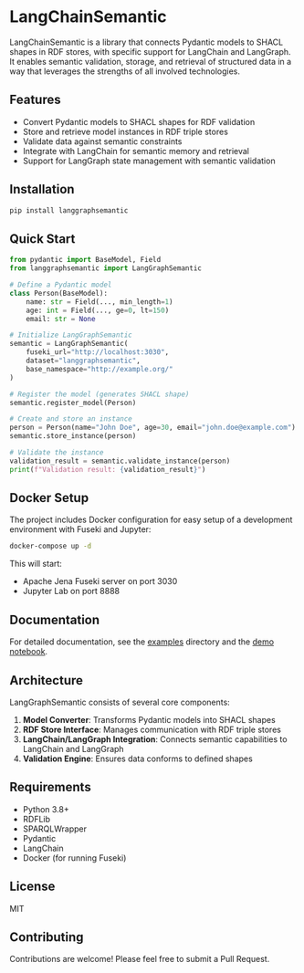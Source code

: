 # LangChainSemantic

LangChainSemantic is a library that connects Pydantic models to SHACL shapes in RDF stores, with specific support for LangChain and LangGraph. It enables semantic validation, storage, and retrieval of structured data in a way that leverages the strengths of all involved technologies.

## Features

- Convert Pydantic models to SHACL shapes for RDF validation
- Store and retrieve model instances in RDF triple stores
- Validate data against semantic constraints
- Integrate with LangChain for semantic memory and retrieval
- Support for LangGraph state management with semantic validation

## Installation

```bash
pip install langgraphsemantic
```

## Quick Start

```python
from pydantic import BaseModel, Field
from langgraphsemantic import LangGraphSemantic

# Define a Pydantic model
class Person(BaseModel):
    name: str = Field(..., min_length=1)
    age: int = Field(..., ge=0, lt=150)
    email: str = None

# Initialize LangGraphSemantic
semantic = LangGraphSemantic(
    fuseki_url="http://localhost:3030",
    dataset="langgraphsemantic",
    base_namespace="http://example.org/"
)

# Register the model (generates SHACL shape)
semantic.register_model(Person)

# Create and store an instance
person = Person(name="John Doe", age=30, email="john.doe@example.com")
semantic.store_instance(person)

# Validate the instance
validation_result = semantic.validate_instance(person)
print(f"Validation result: {validation_result}")
```

## Docker Setup

The project includes Docker configuration for easy setup of a development environment with Fuseki and Jupyter:

```bash
docker-compose up -d
```

This will start:
- Apache Jena Fuseki server on port 3030
- Jupyter Lab on port 8888

## Documentation

For detailed documentation, see the [examples](./examples) directory and the [demo notebook](./examples/demo_notebook.ipynb).

## Architecture

LangGraphSemantic consists of several core components:

1. **Model Converter**: Transforms Pydantic models into SHACL shapes
2. **RDF Store Interface**: Manages communication with RDF triple stores
3. **LangChain/LangGraph Integration**: Connects semantic capabilities to LangChain and LangGraph
4. **Validation Engine**: Ensures data conforms to defined shapes

## Requirements

- Python 3.8+
- RDFLib
- SPARQLWrapper
- Pydantic
- LangChain
- Docker (for running Fuseki)

## License

MIT

## Contributing

Contributions are welcome! Please feel free to submit a Pull Request.
